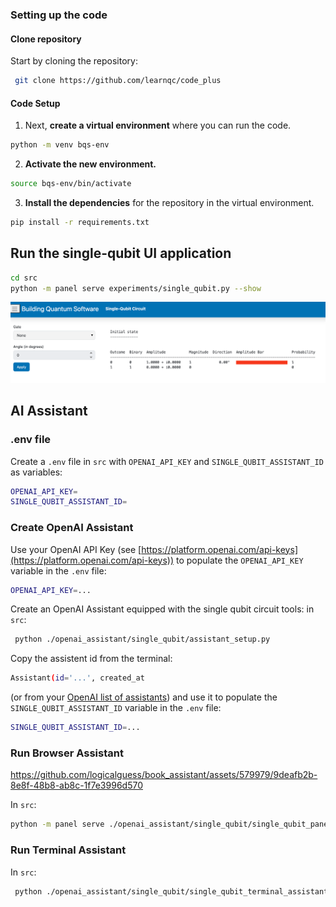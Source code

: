 ### Setting up the code
#### Clone repository
Start by cloning the repository:
```bash
 git clone https://github.com/learnqc/code_plus
```


#### Code Setup

1. Next, **create a virtual environment** where you can run the code.
```bash
python -m venv bqs-env
```

2. **Activate the new environment.**
```bash
source bqs-env/bin/activate
```

3. **Install the dependencies** for the repository in the virtual environment.
```bash
pip install -r requirements.txt
```

## Run the single-qubit UI application

```bash
cd src 
python -m panel serve experiments/single_qubit.py --show
```

![Single Qubit App](./assets/images/single_qubit_app.png)

## AI Assistant

### .env file

Create a `.env` file in `src` with `OPENAI_API_KEY` and `SINGLE_QUBIT_ASSISTANT_ID` as variables:

```bash
OPENAI_API_KEY=
SINGLE_QUBIT_ASSISTANT_ID=
```

### Create OpenAI Assistant
Use your OpenAI API Key (see [https://platform.openai.com/api-keys](https://platform.openai.com/api-keys)) to populate the `OPENAI_API_KEY` variable in the `.env` file:

```bash
OPENAI_API_KEY=...
```
Create an OpenAI Assistant equipped with the single qubit circuit tools: in `src`:
```bash
 python ./openai_assistant/single_qubit/assistant_setup.py
 ```
Copy the assistent id from the terminal:

```bash
Assistant(id='...', created_at
```
(or from your [OpenAI list of assistants](https://platform.openai.com/assistants)) and use it to populate the `SINGLE_QUBIT_ASSISTANT_ID` variable in the `.env` file:

```bash
SINGLE_QUBIT_ASSISTANT_ID=...
```

### Run Browser Assistant

https://github.com/logicalguess/book_assistant/assets/579979/9deafb2b-8e8f-48b8-ab8c-1f7e3996d570

In `src`:
```bash
python -m panel serve ./openai_assistant/single_qubit/single_qubit_panel_assistant.py --show
 ```

### Run Terminal Assistant

In `src`:
```bash
 python ./openai_assistant/single_qubit/single_qubit_terminal_assistant.py
 ```
